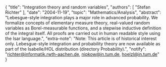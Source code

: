 {
    "title": "Integration theory and random variables",
    "authors": [
        "Stefan Richter"
    ],
    "date": "2004-11-19",
    "topic": "Mathematics/Analysis",
    "abstract": "Lebesgue-style integration plays a major role in advanced probability. We formalize concepts of elementary measure theory, real-valued random variables as Borel-measurable functions, and a stepwise inductive definition of the integral itself. All proofs are carried out in human readable style using the Isar language.",
    "extra-note": "Note: This article is of historical interest only. Lebesgue-style integration and probability theory are now available as part of the Isabelle/HOL distribution (directory Probability).",
    "notify": "richter@informatik.rwth-aachen.de, nipkow@in.tum.de, hoelzl@in.tum.de"
}